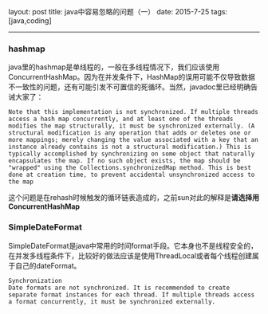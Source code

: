 layout: post
title: java中容易忽略的问题（一）
date: 2015-7-25
tags: [java,coding]

---

<!--more-->
### hashmap
java里的hashmap是单线程的，一般在多线程情况下，我们应该使用ConcurrentHashMap。因为在并发条件下，HashMap的误用可能不仅导致数据不一致性的问题，还有可能引发不可置信的死循环。当然，javadoc里已经明确告诫大家了：

```
Note that this implementation is not synchronized. If multiple threads access a hash map concurrently, and at least one of the threads modifies the map structurally, it must be synchronized externally. (A structural modification is any operation that adds or deletes one or more mappings; merely changing the value associated with a key that an instance already contains is not a structural modification.) This is typically accomplished by synchronizing on some object that naturally encapsulates the map. If no such object exists, the map should be "wrapped" using the Collections.synchronizedMap method. This is best done at creation time, to prevent accidental unsynchronized access to the map
```

这个问题是在rehash时候触发的循环链表造成的，之前sun对此的解释是**请选择用ConcurrentHashMap**

### SimpleDateFormat
SimpleDateFormat是java中常用的时间format手段。它本身也不是线程安全的，在并发多线程条件下，比较好的做法应该是使用ThreadLocal或者每个线程创建属于自己的dateFormat。

```
Synchronization
Date formats are not synchronized. It is recommended to create separate format instances for each thread. If multiple threads access a format concurrently, it must be synchronized externally.
```
